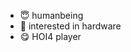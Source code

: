 - :innocent: humanbeing
- 👀 interested in hardware
- :yum: HOI4 player



<!---
Somepl/Somepl is a ✨ special ✨ repository because its `README.md` (this file) appears on your GitHub profile.
You can click the Preview link to take a look at your changes.
--->
